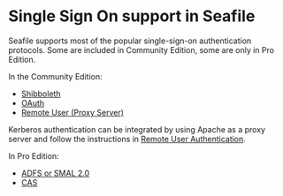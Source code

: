 # Single Sign On support in Seafile

Seafile supports most of the popular single-sign-on authentication protocols. Some are included in Community Edition, some are only in Pro Edition.

In the Community Edition:

- [Shibboleth](deploy/shibboleth_config_v6.3.md)
- [OAuth](deploy/oauth.md)
- [Remote User (Proxy Server)](deploy/remote_user.md)

Kerberos authentication can be integrated by using Apache as a proxy server and follow the instructions in [Remote User Authentication](deploy/remote_user.md).

In Pro Edition:

- [ADFS or SMAL 2.0](deploy_pro/adfs.md)
- [CAS](deploy_pro/cas.md)
